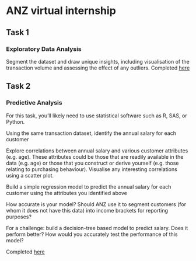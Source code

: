 # ANZ virtual internship
## Task 1
### Exploratory Data Analysis
Segment the dataset and draw unique insights, including visualisation of the transaction volume and assessing the effect of any outliers.
Completed [here](https://github.com/AayushTyagi1/ANZ_tasks/blob/master/Task%201/Data_analysis.ipynb)
## Task 2
### Predictive Analysis
For this task, you’ll likely need to use statistical software such as R, SAS, or Python.

Using the same transaction dataset, identify the annual salary for each customer

Explore correlations between annual salary and various customer attributes (e.g. age). These attributes could be those that are readily available in the data (e.g. age) or those that you construct or derive yourself (e.g. those relating to purchasing behaviour). Visualise any interesting correlations using a scatter plot.

Build a simple regression model to predict the annual salary for each customer using the attributes you identified above

How accurate is your model? Should ANZ use it to segment customers (for whom it does not have this data) into income brackets for reporting purposes?

For a challenge: build a decision-tree based model to predict salary. Does it perform better? How would you accurately test the performance of this model?

Completed [here](https://github.com/AayushTyagi1/ANZ_tasks/blob/master/Task%202/Task2.ipynb)

